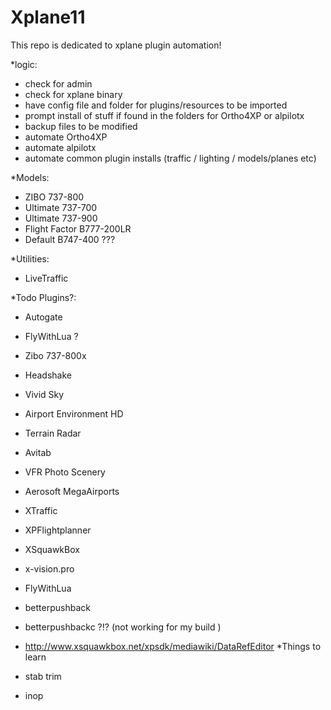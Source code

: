 # Xplane11
This repo is dedicated to xplane plugin automation!


*logic:


* check for admin
* check for xplane binary
* have config file and folder for plugins/resources to be imported
* prompt install of stuff if found in the folders for Ortho4XP or alpilotx
* backup files to be modified
* automate Ortho4XP
* automate alpilotx
* automate common plugin installs (traffic / lighting / models/planes etc)


*Models:
* ZIBO 737-800
* Ultimate 737-700
* Ultimate 737-900
* Flight Factor B777-200LR 
* Default B747-400 ??? 

*Utilities:
* LiveTraffic 


*Todo Plugins?:

* Autogate
* FlyWithLua ?
* Zibo 737-800x
* Headshake
* Vivid Sky
* Airport Environment HD
* Terrain Radar
* Avitab


* VFR Photo Scenery
* Aerosoft MegaAirports
* XTraffic
* XPFlightplanner
* XSquawkBox

* x-vision.pro 
* FlyWithLua

* betterpushback
* betterpushbackc ?!? (not working for my build )
* http://www.xsquawkbox.net/xpsdk/mediawiki/DataRefEditor 
*Things to learn

* stab trim
* inop
